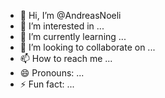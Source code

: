- 👋 Hi, I’m @AndreasNoeli
- 👀 I’m interested in ...
- 🌱 I’m currently learning ...
- 💞️ I’m looking to collaborate on ...
- 📫 How to reach me ...
- 😄 Pronouns: ...
- ⚡ Fun fact: ...

<!---
AndreasNoeli/AndreasNoeli is a ✨ special ✨ repository because its `README.md` (this file) appears on your GitHub profile.
You can click the Preview link to take a look at your changes.
--->
